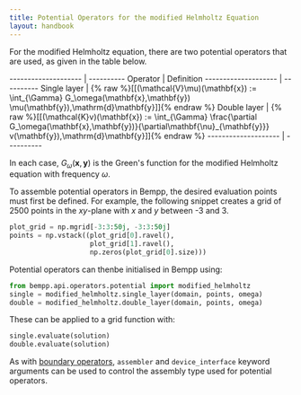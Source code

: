 ```yaml
---
title: Potential Operators for the modified Helmholtz Equation
layout: handbook
---
```

For the modified Helmholtz equation, there are two potential operators that are used, as given in the table
below.

-------------------- | ----------
Operator             | Definition
-------------------- | ----------
Single layer         | {% raw %}[[(\mathcal{V}\mu)(\mathbf{x}) := \int_{\Gamma} G_\omega(\mathbf{x},\mathbf{y}) \mu(\mathbf{y})\,\mathrm{d}\mathbf{y}]]{% endraw %}
Double layer         | {% raw %}[[(\mathcal{K}v)(\mathbf{x}) := \int_{\Gamma} \frac{\partial G_\omega(\mathbf{x},\mathbf{y})}{\partial\mathbf{\nu}_{\mathbf{y}}} v(\mathbf{y})\,\mathrm{d}\mathbf{y}]]{% endraw %}
-------------------- | ----------


In each case, $G_\omega(\mathbf{x},\mathbf{y})$ is the Green's function for the modified Helmholtz equation
with frequency $\omega$.

To assemble potential operators in Bempp, the desired evaluation points must first be defined.
For example, the following snippet creates a grid of 2500 points in the $x$$y$-plane with
$x$ and $y$ between -3 and 3.

```python
plot_grid = np.mgrid[-3:3:50j, -3:3:50j]
points = np.vstack((plot_grid[0].ravel(),
                    plot_grid[1].ravel(),
                    np.zeros(plot_grid[0].size)))
```

Potential operators can thenbe initialised in Bempp using:
```python
from bempp.api.operators.potential import modified_helmholtz
single = modified_helmholtz.single_layer(domain, points, omega)
double = modified_helmholtz.double_layer(domain, points, omega)
```

These can be applied to a grid function with:
```python
single.evaluate(solution)
double.evaluate(solution)
```

As with [boundary operators](modified_helmholtz_boundary_operators.md), `assembler` and `device_interface`
keyword arguments can be used to control the assembly type used for potential operators.
